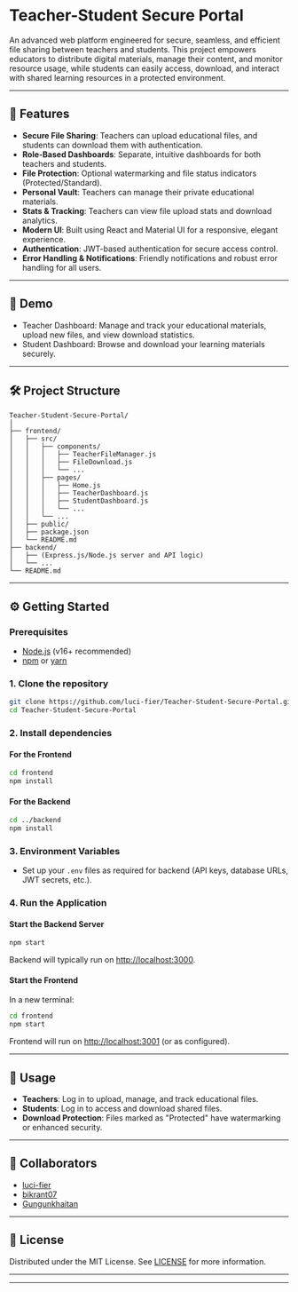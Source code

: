 # Teacher-Student Secure Portal

An advanced web platform engineered for secure, seamless, and efficient file sharing between teachers and students. This project empowers educators to distribute digital materials, manage their content, and monitor resource usage, while students can easily access, download, and interact with shared learning resources in a protected environment.

---

## 🌟 Features

- **Secure File Sharing**: Teachers can upload educational files, and students can download them with authentication.
- **Role-Based Dashboards**: Separate, intuitive dashboards for both teachers and students.
- **File Protection**: Optional watermarking and file status indicators (Protected/Standard).
- **Personal Vault**: Teachers can manage their private educational materials.
- **Stats & Tracking**: Teachers can view file upload stats and download analytics.
- **Modern UI**: Built using React and Material UI for a responsive, elegant experience.
- **Authentication**: JWT-based authentication for secure access control.
- **Error Handling & Notifications**: Friendly notifications and robust error handling for all users.

---

## 🚀 Demo

- Teacher Dashboard: Manage and track your educational materials, upload new files, and view download statistics.
- Student Dashboard: Browse and download your learning materials securely.

---

## 🛠️ Project Structure

```
Teacher-Student-Secure-Portal/
│
├── frontend/
│   ├── src/
│   │   ├── components/
│   │   │   ├── TeacherFileManager.js
│   │   │   ├── FileDownload.js
│   │   │   └── ...
│   │   ├── pages/
│   │   │   ├── Home.js
│   │   │   ├── TeacherDashboard.js
│   │   │   ├── StudentDashboard.js
│   │   │   └── ...
│   │   └── ...
│   ├── public/
│   ├── package.json
│   └── README.md
├── backend/
│   ├── (Express.js/Node.js server and API logic)
│   └── ...
└── README.md
```

---

## ⚙️ Getting Started

### Prerequisites

- [Node.js](https://nodejs.org/) (v16+ recommended)
- [npm](https://www.npmjs.com/) or [yarn](https://yarnpkg.com/)

### 1. Clone the repository

```sh
git clone https://github.com/luci-fier/Teacher-Student-Secure-Portal.git
cd Teacher-Student-Secure-Portal
```

### 2. Install dependencies

#### For the Frontend
```sh
cd frontend
npm install
```

#### For the Backend
```sh
cd ../backend
npm install
```

### 3. Environment Variables

- Set up your `.env` files as required for backend (API keys, database URLs, JWT secrets, etc.).

### 4. Run the Application

#### Start the Backend Server

```sh
npm start
```
Backend will typically run on [http://localhost:3000](http://localhost:3000).

#### Start the Frontend

In a new terminal:

```sh
cd frontend
npm start
```
Frontend will run on [http://localhost:3001](http://localhost:3001) (or as configured).

---

## 🎯 Usage

- **Teachers**: Log in to upload, manage, and track educational files.
- **Students**: Log in to access and download shared files.
- **Download Protection**: Files marked as "Protected" have watermarking or enhanced security.

---

## 🤝 Collaborators

- [luci-fier](https://github.com/luci-fier)
- [bikrant07](https://github.com/bikrant07)
- [Gungunkhaitan](https://github.com/Gungunkhaitan)

---

## 📄 License

Distributed under the MIT License. See [LICENSE](LICENSE) for more information.

---
---
